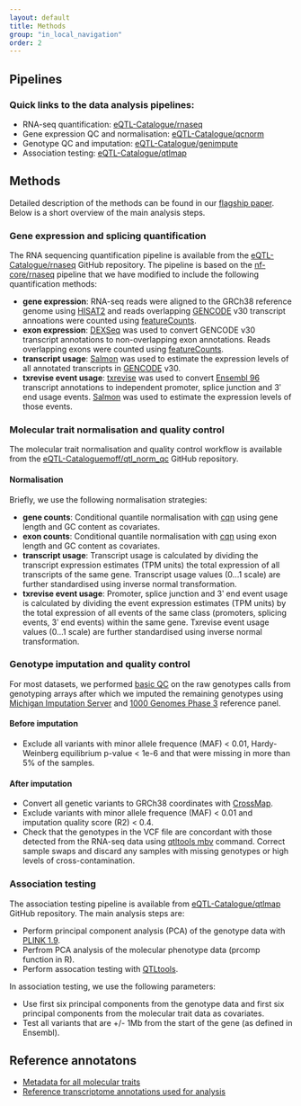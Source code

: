 ```yaml
---
layout: default
title: Methods
group: "in_local_navigation"
order: 2
---
```


## Pipelines
### Quick links to the data analysis pipelines:
- RNA-seq quantification: [eQTL-Catalogue/rnaseq](https://github.com/eQTL-Catalogue/rnaseq)
- Gene expression QC and normalisation: [eQTL-Catalogue/qcnorm](https://github.com/eQTL-Catalogue/qcnorm)
- Genotype QC and imputation: [eQTL-Catalogue/genimpute](https://github.com/eQTL-Catalogue/genimpute)
- Association testing: [eQTL-Catalogue/qtlmap](https://github.com/eQTL-Catalogue/qtlmap)

## Methods
Detailed description of the methods can be found in our [flagship paper](https://doi.org/10.1101/2020.01.29.924266). Below is a short overview of the main analysis steps.


### Gene expression and splicing quantification
The RNA sequencing quantification pipeline is available from the [eQTL-Catalogue/rnaseq](https://github.com/eQTL-Catalogue/rnaseq) GitHub repository. The pipeline is based on the [nf-core/rnaseq](https://github.com/nf-core/rnaseq) pipeline that we have modified to include the following quantification methods:
- **gene expression**: RNA-seq reads were aligned to the GRCh38 reference genome using [HISAT2](https://ccb.jhu.edu/software/hisat2/) and reads overlapping [GENCODE](https://www.gencodegenes.org/) v30 transcript annoations were counted using [featureCounts](http://subread.sourceforge.net/).
- **exon expression**: [DEXSeq](https://bioconductor.org/packages/release/bioc/html/DEXSeq.html) was used to convert GENCODE v30 transcript annotations to non-overlapping exon annotations. Reads overlapping exons were counted  using [featureCounts](http://subread.sourceforge.net/).
- **transcript usage**: [Salmon](https://combine-lab.github.io/salmon/) was used to estimate the expression levels of all annotated transcripts in [GENCODE](https://www.gencodegenes.org/) v30.
- **txrevise event usage**: [txrevise](https://github.com/kauralasoo/txrevise) was used to convert [Ensembl 96](http://apr2019.archive.ensembl.org/info/data/ftp/index.html) transcript annotations to independent promoter, splice junction and 3ʹ end usage events. [Salmon](https://combine-lab.github.io/salmon/) was used to estimate the expression levels of those events.  

### Molecular trait normalisation and quality control
The molecular trait normalisation and quality control workflow is available from the [eQTL-Cataloguemoff/qtl_norm_qc](https://github.com/eQTL-Catalogue/qtl_norm_qc) GitHub repository. 

#### Normalisation
Briefly, we use the following normalisation strategies:
- **gene counts**: Conditional quantile normalisation with [cqn](http://bioconductor.org/packages/release/bioc/html/cqn.html) using gene length and GC content as covariates.
- **exon counts**: Conditional quantile normalisation with [cqn](http://bioconductor.org/packages/release/bioc/html/cqn.html) using exon length and GC content as covariates.
- **transcript usage**: Transcript usage is calculated by dividing the transcript expression estimates (TPM units) the total expression of all transcripts of the same gene. Transcript usage values (0...1 scale) are further standardised using inverse normal transformation. 
- **txrevise event usage**: Promoter, splice junction and 3ʹ end event usage is calculated by dividing the event expression estimates (TPM units) by the total expression of all events of the same class (promoters, splicing events, 3ʹ end events) within the same gene. Txrevise event usage values (0...1 scale) are further standardised using inverse normal transformation. 

### Genotype imputation and quality control
For most datasets, we performed [basic QC](https://github.com/eQTL-Catalogue/genotype_qc) on the raw genotypes calls from genotyping arrays after which we imputed the remaining genotypes using [Michigan Imputation Server](https://imputationserver.sph.umich.edu/index.html#!) and [1000 Genomes Phase 3](https://imputationserver.readthedocs.io/en/latest/reference-panels/) reference panel. 

#### Before imputation
- Exclude all variants with minor allele frequence (MAF) < 0.01, Hardy-Weinberg equilibrium p-value < 1e-6 and that were missing in more than 5% of the samples.

#### After imputation
- Convert all genetic variants to GRCh38 coordinates with [CrossMap](http://crossmap.sourceforge.net/).
- Exclude variants with minor allele frequence (MAF) < 0.01 and imputation quality score (R2) < 0.4.
- Check that the genotypes in the VCF file are concordant with those detected from the RNA-seq data using [qtltools mbv](https://doi.org/10.1093/bioinformatics/btx074) command. Correct sample swaps and discard any samples with missing genotypes or high levels of cross-contamination.

### Association testing

The association testing pipeline is available from [eQTL-Catalogue/qtlmap](https://github.com/eQTL-Catalogue/qtlmap) GitHub repository. The main analysis steps are:
- Perform principal component analysis (PCA) of the genotype data with [PLINK 1.9](https://www.cog-genomics.org/plink/1.9/). 
- Perfrom PCA analysis of the molecular phenotype data (prcomp function in R).
- Perform assocation testing with [QTLtools](https://qtltools.github.io/qtltools/).

In association testing, we use the following parameters:
- Use first six principal components from the genotype data and first six principal components from the molecular trait data as covariates.
- Test all variants that are +/- 1Mb from the start of the gene (as defined in Ensembl).

## Reference annotatons
- [Metadata for all molecular traits](http://doi.org/10.5281/zenodo.3366011)
- [Reference transcriptome annotations used for analysis](https://zenodo.org/record/3366280#.XVG9q5MzaXU)

